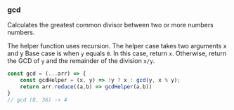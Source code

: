 ### gcd

Calculates the greatest common divisor between two or more numbers numbers.

The helper function uses recursion.
The helper case takes two arguments x and y
Base case is when `y` equals `0`. In this case, return `x`.
Otherwise, return the GCD of `y` and the remainder of the division `x/y`.

```js
const gcd = (...arr) => {
    const gcdHelper = (x, y) => !y ? x : gcd(y, x % y);
    return arr.reduce((a,b) => gcdHelper(a,b))
}
// gcd (8, 36) -> 4
```
